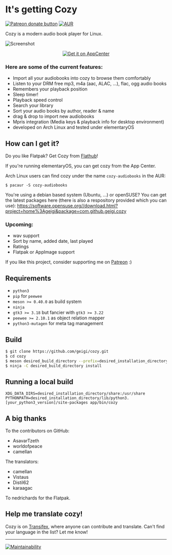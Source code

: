 # It's getting Cozy
<span class="badge-patreon"><a href="https://patreon.com/geigi" title="Donate to this project using Patreon"><img src="https://img.shields.io/badge/patreon-donate-yellow.svg" alt="Patreon donate button" /></a></span>
[![AUR](https://img.shields.io/aur/version/yaourt.svg)](https://aur.archlinux.org/packages/cozy-audiobooks/)

Cozy is a modern audio book player for Linux. 

![Screenshot](https://raw.githubusercontent.com/geigi/cozy/img/img/screenshot.png)

<p align="center">
  <a href="https://appcenter.elementary.io/com.github.geigi.cozy">
  <img src="https://appcenter.elementary.io/badge.svg" alt="Get it on AppCenter">
  </a>
</p>

### Here are some of the current features:
- Import all your audiobooks into cozy to browse them comfortably
- Listen to your DRM free mp3, m4a (aac, ALAC, ...), flac, ogg audio books
- Remembers your playback position
- Sleep timer!
- Playback speed control
- Search your library
- Sort your audio books by author, reader & name
- drag & drop to import new audiobooks
- Mpris integration (Media keys & playback info for desktop environment)
- developed on Arch Linux and tested under elementaryOS

## How can I get it?
Do you like Flatpak? Get Cozy from <a href="https://flathub.org/repo/appstream/com.github.geigi.cozy.flatpakref">Flathub</a>!

If you're running elementaryOS, you can get cozy from the App Center.

Arch Linux users can find cozy under the name `cozy-audiobooks` in the AUR:
```
$ pacaur -S cozy-audiobooks
```

You're using a debian based system (Ubuntu, ...) or openSUSE? You can get the latest packages here (there is also a respository provided which you can use): https://software.opensuse.org//download.html?project=home%3Ageigi&package=com.github.geigi.cozy

### Upcoming:
- wav support
- Sort by name, added date, last played
- Ratings
- Flatpak or AppImage support

If you like this project, consider supporting me on <a href="https://www.patreon.com/bePatron?u=8147127"> Patreon</a> :)

## Requirements
- `python3`
- `pip` for `peewee`
- `meson >= 0.40.0` as build system
- `ninja`
- `gtk3 >= 3.18` but fancier with `gtk3 >= 3.22`
- `peewee >= 2.10.1` as object relation mapper
- `python3-mutagen` for meta tag management

## Build
```bash
$ git clone https://github.com/geigi/cozy.git
$ cd cozy
$ meson desired_build_directory --prefix=desired_installation_directory
$ ninja -C desired_build_directory install
```

## Running a local build
```
XDG_DATA_DIRS=desired_installation_directory/share:/usr/share PYTHONPATH=desired_installation_directory/lib/python3.[your_python3_version]/site-packages app/bin/cozy
```

## A big thanks
To the contributors on GitHub:
- AsavarTzeth
- worldofpeace
- camellan

The translators:
- camellan
- Vistaus
- Distil62
- karaagac

To nedrichards for the Flatpak.

## Help me translate cozy!
Cozy is on <a href="https://www.transifex.com/geigi/cozy/"> Transifex</a>, where anyone can contribute and translate. Can't find your language in the list? Let me know!


----
[![Maintainability](https://api.codeclimate.com/v1/badges/fde8cbdff23033adaca2/maintainability)](https://codeclimate.com/github/geigi/cozy/maintainability)
